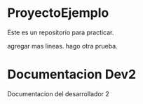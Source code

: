 # ProyectoEjemplo
Este es un repositorio para practicar.

agregar mas lineas.
hago otra prueba.

# Documentacion Dev2
Documentacion del desarrollador 2